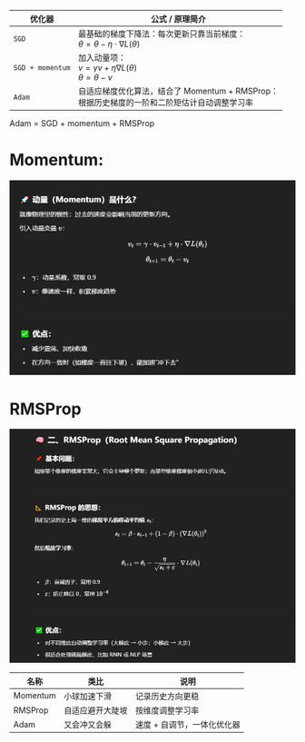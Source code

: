 | 优化器              | 公式 / 原理简介                                                                 |
| ---------------- | ------------------------------------------------------------------------- |
| `SGD`            | 最基础的梯度下降法：每次更新只靠当前梯度：<br>$\theta = \theta - \eta \cdot \nabla L(\theta)$  |
| `SGD + momentum` | 加入动量项：<br>$v = \gamma v + \eta \nabla L(\theta)$<br>$\theta = \theta - v$ |
| `Adam`           | 自适应梯度优化算法，结合了 Momentum + RMSProp：<br>根据历史梯度的一阶和二阶矩估计自动调整学习率               |

Adam = SGD + momentum + RMSProp

# Momentum:
![alt text](image-1.png)

# RMSProp
![alt text](image-2.png)

| 名称       | 类比       | 说明              |
| -------- | -------- | --------------- |
| Momentum | 小球加速下滑   | 记录历史方向更稳        |
| RMSProp  | 自适应避开大陡坡 | 按维度调整学习率        |
| Adam     | 又会冲又会躲   | 速度 + 自调节，一体化优化器 |

